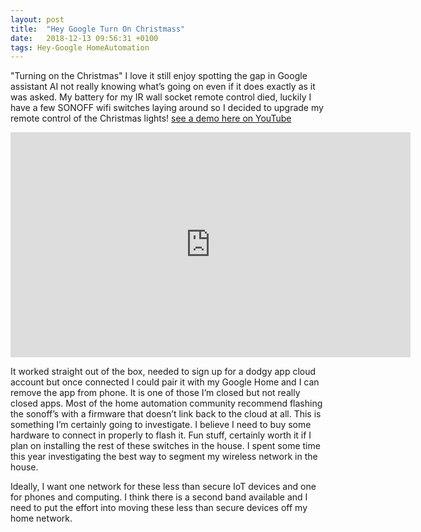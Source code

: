 ```yaml
---
layout: post
title:  "Hey Google Turn On Christmass"
date:   2018-12-13 09:56:31 +0100
tags: Hey-Google HomeAutomation
---
```


"Turning on the Christmas" I love it still enjoy spotting the gap in Google assistant AI not really knowing what’s going on even if it does exactly as it was asked. My battery for my IR wall socket remote control died, luckily I have a few SONOFF wifi switches laying around so I decided to upgrade my remote control of the Christmas lights! <a href="https://www.youtube.com/watch?v=rkp0vaAb6w0"> see a demo here on YouTube</a>
<iframe width="640" height="360" src="https://www.youtube.com/embed/rkp0vaAb6w0" frameborder="0" allow="accelerometer; autoplay; encrypted-media; gyroscope; picture-in-picture" allowfullscreen></iframe>

It worked straight out of the box, needed to sign up for a dodgy app cloud account but once connected I could pair it with my Google Home and I can remove the app from phone. It is one of those I’m closed but not really closed apps. Most of the home automation community recommend flashing the sonoff’s with a firmware that doesn’t link back to the cloud at all. This is something I’m certainly going to investigate. I believe I need to buy some hardware to connect in properly to flash it. Fun stuff, certainly worth it if I plan on installing the rest of these switches in the house. I spent some time this year investigating the best way to segment my wireless network in the house.

Ideally, I want one network for these less than secure IoT devices and one for phones and computing. I think there is a second band available and I need to put the effort into moving these less than secure devices off my home network.
